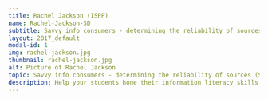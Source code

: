 ```yaml
---
title: Rachel Jackson (ISPP)
name: Rachel-Jackson-SD
subtitle: Savvy info consumers - determining the reliability of sources (Slam-Dunk)
layout: 2017_default
modal-id: 1
img: rachel-jackson.jpg
thumbnail: rachel-jackson.jpg
alt: Picture of Rachel Jackson
topic: Savvy info consumers - determining the reliability of sources (Slam-Dunk)
description: Help your students hone their information literacy skills in today's fake news world
---
```


